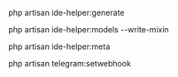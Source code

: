 php artisan ide-helper:generate

php artisan ide-helper:models --write-mixin

php artisan ide-helper:meta

php artisan telegram:setwebhook
